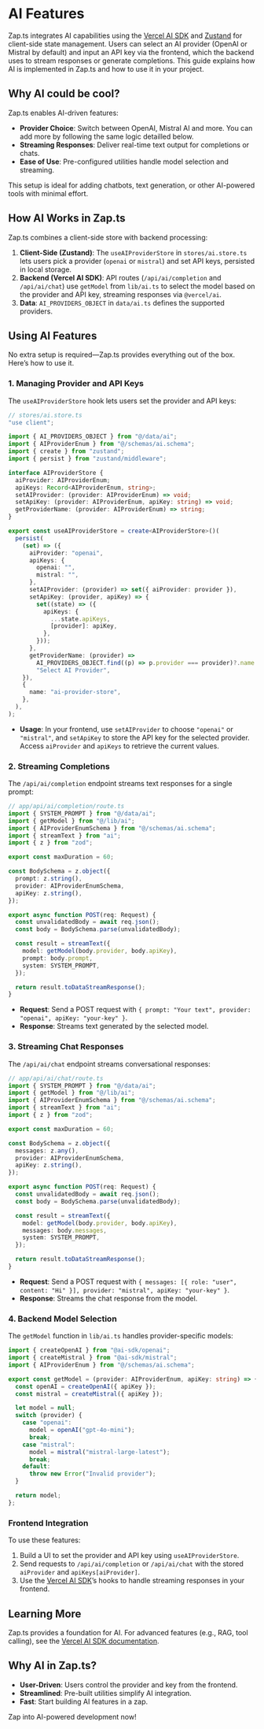 # AI Features

Zap.ts integrates AI capabilities using the [Vercel AI SDK](https://sdk.vercel.ai/) and [Zustand](https://zustand-demo.pmnd.rs/) for client-side state management. Users can select an AI provider (OpenAI or Mistral by default) and input an API key via the frontend, which the backend uses to stream responses or generate completions. This guide explains how AI is implemented in Zap.ts and how to use it in your project.

## Why AI could be cool?

Zap.ts enables AI-driven features:

- **Provider Choice**: Switch between OpenAI, Mistral AI and more. You can add more by following the same logic detailled below.
- **Streaming Responses**: Deliver real-time text output for completions or chats.
- **Ease of Use**: Pre-configured utilities handle model selection and streaming.

This setup is ideal for adding chatbots, text generation, or other AI-powered tools with minimal effort.

## How AI Works in Zap.ts

Zap.ts combines a client-side store with backend processing:

1. **Client-Side (Zustand)**: The `useAIProviderStore` in `stores/ai.store.ts` lets users pick a provider (`openai` or `mistral`) and set API keys, persisted in local storage.
2. **Backend (Vercel AI SDK)**: API routes (`/api/ai/completion` and `/api/ai/chat`) use `getModel` from `lib/ai.ts` to select the model based on the provider and API key, streaming responses via `@vercel/ai`.
3. **Data**: `AI_PROVIDERS_OBJECT` in `data/ai.ts` defines the supported providers.

## Using AI Features

No extra setup is required—Zap.ts provides everything out of the box. Here’s how to use it.

### 1. Managing Provider and API Keys

The `useAIProviderStore` hook lets users set the provider and API keys:

```ts
// stores/ai.store.ts
"use client";

import { AI_PROVIDERS_OBJECT } from "@/data/ai";
import { AIProviderEnum } from "@/schemas/ai.schema";
import { create } from "zustand";
import { persist } from "zustand/middleware";

interface AIProviderStore {
  aiProvider: AIProviderEnum;
  apiKeys: Record<AIProviderEnum, string>;
  setAIProvider: (provider: AIProviderEnum) => void;
  setApiKey: (provider: AIProviderEnum, apiKey: string) => void;
  getProviderName: (provider: AIProviderEnum) => string;
}

export const useAIProviderStore = create<AIProviderStore>()(
  persist(
    (set) => ({
      aiProvider: "openai",
      apiKeys: {
        openai: "",
        mistral: "",
      },
      setAIProvider: (provider) => set({ aiProvider: provider }),
      setApiKey: (provider, apiKey) => {
        set((state) => ({
          apiKeys: {
            ...state.apiKeys,
            [provider]: apiKey,
          },
        }));
      },
      getProviderName: (provider) =>
        AI_PROVIDERS_OBJECT.find((p) => p.provider === provider)?.name ??
        "Select AI Provider",
    }),
    {
      name: "ai-provider-store",
    },
  ),
);
```

- **Usage**: In your frontend, use `setAIProvider` to choose `"openai"` or `"mistral"`, and `setApiKey` to store the API key for the selected provider. Access `aiProvider` and `apiKeys` to retrieve the current values.

### 2. Streaming Completions

The `/api/ai/completion` endpoint streams text responses for a single prompt:

```ts
// app/api/ai/completion/route.ts
import { SYSTEM_PROMPT } from "@/data/ai";
import { getModel } from "@/lib/ai";
import { AIProviderEnumSchema } from "@/schemas/ai.schema";
import { streamText } from "ai";
import { z } from "zod";

export const maxDuration = 60;

const BodySchema = z.object({
  prompt: z.string(),
  provider: AIProviderEnumSchema,
  apiKey: z.string(),
});

export async function POST(req: Request) {
  const unvalidatedBody = await req.json();
  const body = BodySchema.parse(unvalidatedBody);

  const result = streamText({
    model: getModel(body.provider, body.apiKey),
    prompt: body.prompt,
    system: SYSTEM_PROMPT,
  });

  return result.toDataStreamResponse();
}
```

- **Request**: Send a POST request with `{ prompt: "Your text", provider: "openai", apiKey: "your-key" }`.
- **Response**: Streams text generated by the selected model.

### 3. Streaming Chat Responses

The `/api/ai/chat` endpoint streams conversational responses:

```ts
// app/api/ai/chat/route.ts
import { SYSTEM_PROMPT } from "@/data/ai";
import { getModel } from "@/lib/ai";
import { AIProviderEnumSchema } from "@/schemas/ai.schema";
import { streamText } from "ai";
import { z } from "zod";

export const maxDuration = 60;

const BodySchema = z.object({
  messages: z.any(),
  provider: AIProviderEnumSchema,
  apiKey: z.string(),
});

export async function POST(req: Request) {
  const unvalidatedBody = await req.json();
  const body = BodySchema.parse(unvalidatedBody);

  const result = streamText({
    model: getModel(body.provider, body.apiKey),
    messages: body.messages,
    system: SYSTEM_PROMPT,
  });

  return result.toDataStreamResponse();
}
```

- **Request**: Send a POST request with `{ messages: [{ role: "user", content: "Hi" }], provider: "mistral", apiKey: "your-key" }`.
- **Response**: Streams the chat response from the model.

### 4. Backend Model Selection

The `getModel` function in `lib/ai.ts` handles provider-specific models:

```ts
import { createOpenAI } from "@ai-sdk/openai";
import { createMistral } from "@ai-sdk/mistral";
import { AIProviderEnum } from "@/schemas/ai.schema";

export const getModel = (provider: AIProviderEnum, apiKey: string) => {
  const openAI = createOpenAI({ apiKey });
  const mistral = createMistral({ apiKey });

  let model = null;
  switch (provider) {
    case "openai":
      model = openAI("gpt-4o-mini");
      break;
    case "mistral":
      model = mistral("mistral-large-latest");
      break;
    default:
      throw new Error("Invalid provider");
  }

  return model;
};
```

### Frontend Integration

To use these features:

1. Build a UI to set the provider and API key using `useAIProviderStore`.
2. Send requests to `/api/ai/completion` or `/api/ai/chat` with the stored `aiProvider` and `apiKeys[aiProvider]`.
3. Use the [Vercel AI SDK](https://sdk.vercel.ai/docs/introduction)’s hooks to handle streaming responses in your frontend.

## Learning More

Zap.ts provides a foundation for AI. For advanced features (e.g., RAG, tool calling), see the [Vercel AI SDK documentation](https://sdk.vercel.ai/docs).

## Why AI in Zap.ts?

- **User-Driven**: Users control the provider and key from the frontend.
- **Streamlined**: Pre-built utilities simplify AI integration.
- **Fast**: Start building AI features in a zap.

Zap into AI-powered development now!
